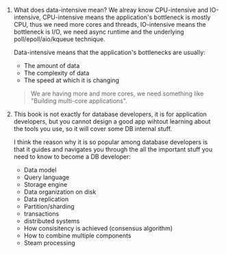 1. What does data-intensive mean? We alreay know CPU-intensive and IO-intensive,
   CPU-intensive means the application's bottleneck is mostly CPU, thus we need
   more cores and threads, IO-intensive means the bottleneck is I/O, we need async
   runtime and the underlying poll/epoll/aio/kqueue technique.
   
   Data-intensive means that the application's bottlenecks are usually:
   
   * The amount of data 
   * The complexity of data
   * The speed at which it is changing
   
   > We are having more and more cores, we need something like "Building multi-core
   > applications".
   
2. This book is not exactly for database developers, it is for application
   developers, but you cannot design a good app wihtout learning about the tools
   you use, so it will cover some DB internal stuff.
   
   I think the reason why it is so popular among database developers is that
   it guides and navigates you through the all the important stuff you need
   to know to become a DB developer:
   
   * Data model
   * Query language
   * Storage engine
   * Data organization on disk
   * Data replication
   * Partition/sharding
   * transactions
   * distributed systems
   * How consisitency is achieved (consensus algorithm)
   * How to combine multiple components
   * Steam processing
   